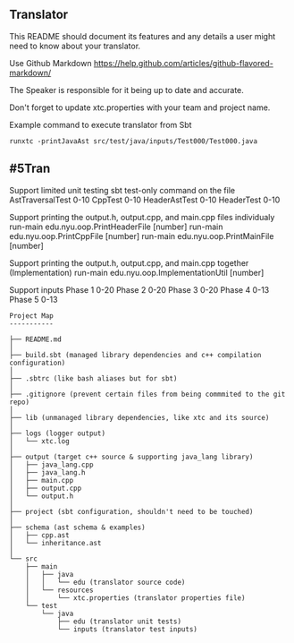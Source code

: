 Translator
----------

This README should document its features and any details a user might need to know about your translator.

Use Github Markdown https://help.github.com/articles/github-flavored-markdown/

The Speaker is responsible for it being up to date and accurate.

Don't forget to update xtc.properties with your team and project name.

Example command to execute translator from Sbt

```runxtc -printJavaAst src/test/java/inputs/Test000/Test000.java ```

#5Tran
----------

Support limited unit testing sbt test-only command on the file
AstTraversalTest 0-10
CppTest 0-10
HeaderAstTest 0-10
HeaderTest 0-10

Support printing the output.h, output.cpp, and main.cpp files individualy
run-main edu.nyu.oop.PrintHeaderFile [number]
run-main edu.nyu.oop.PrintCppFile [number]
run-main edu.nyu.oop.PrintMainFile [number]

Support printing the output.h, output.cpp, and main.cpp together (Implementation)
run-main edu.nyu.oop.ImplementationUtil [number]

Support inputs
Phase 1 0-20
Phase 2 0-20
Phase 3 0-20
Phase 4 0-13
Phase 5 0-13


```
Project Map
-----------

├── README.md
│
├── build.sbt (managed library dependencies and c++ compilation configuration)
│
├── .sbtrc (like bash aliases but for sbt)
│
├── .gitignore (prevent certain files from being commmited to the git repo)
│
├── lib (unmanaged library dependencies, like xtc and its source) 
│
├── logs (logger output)
│   └── xtc.log 
│
├── output (target c++ source & supporting java_lang library)
│   ├── java_lang.cpp
│   ├── java_lang.h
│   ├── main.cpp
│   ├── output.cpp
│   └── output.h
│
├── project (sbt configuration, shouldn't need to be touched)
│
├── schema (ast schema & examples)
│   ├── cpp.ast
│   └── inheritance.ast
│
└── src 
    ├── main
    │   ├── java
    │   │   └── edu (translator source code)
    │   └── resources
    │       └── xtc.properties (translator properties file)
    └── test
        └── java
            ├── edu (translator unit tests)
            └── inputs (translator test inputs)
```
